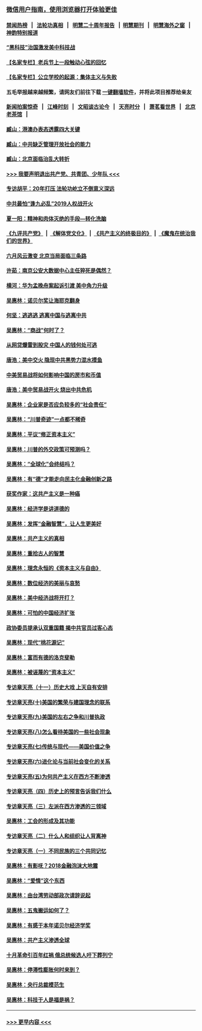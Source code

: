 ### [微信用户指南，使用浏览器打开体验更佳](https://github.com/gfw-breaker/banned-news1/blob/master/indexes/wechat-guide.md?t=0)
#### [禁闻热榜](热点新闻.md?t=0)  &nbsp;&nbsp;|&nbsp;&nbsp; [法轮功真相](https://github.com/gfw-breaker/truth/blob/master/README.md?t=0) &nbsp;&nbsp;|&nbsp;&nbsp; [明慧二十周年报告](https://github.com/gfw-breaker/mh-reports/blob/master/README.md?t=0) &nbsp;&nbsp;|&nbsp;&nbsp;[明慧期刊](https://github.com/gfw-breaker/mh-qikan) &nbsp;&nbsp;|&nbsp;&nbsp; [明慧海外之窗](https://github.com/gfw-breaker/mh-news/blob/master/README.md?t=0) &nbsp;&nbsp;|&nbsp;&nbsp; [神韵特别报道](https://github.com/gfw-breaker/mh-news/blob/master/shenyun.md?t=0)
#### [“黑科技”治国激发美中科技战](../pages/nsc423/n11638056.md?t=02041233) 
#### [【名家专栏】老兵节上一段触动心弦的回忆](../pages/nsc423/n11646016.md?t=02041233) 
#### [【名家专栏】公立学校的起源：集体主义与失败](../pages/nsc423/n11601833.md?t=02041233) 
#### 五毛举报越来越频繁，请网友们前往下载 [一键翻墙软件](https://github.com/gfw-breaker/ssr-accounts)，并将此项目推荐给亲友
#### [新闻拍案惊奇](https://github.com/gfw-breaker/banned-news1/blob/master/pages/link4.md) &nbsp;&nbsp;|&nbsp;&nbsp; [江峰时刻](https://github.com/gfw-breaker/banned-news1/blob/master/pages/link4.md) &nbsp;&nbsp;|&nbsp;&nbsp; [文昭谈古论今](https://github.com/gfw-breaker/banned-news1/blob/master/pages/link4.md) &nbsp;&nbsp;|&nbsp;&nbsp; [天亮时分](https://github.com/gfw-breaker/banned-news1/blob/master/pages/link4.md) &nbsp;&nbsp;|&nbsp;&nbsp; [萧茗看世界](https://github.com/gfw-breaker/banned-news1/blob/master/pages/link4.md) &nbsp;&nbsp;|&nbsp;&nbsp; [北京老茶馆](https://github.com/gfw-breaker/banned-news1/blob/master/pages/link4.md) &nbsp;&nbsp;|&nbsp;&nbsp; 
#### [臧山：港澳办表态透露四大关键](../pages/nsc423/n11421628.md?t=02041233) 
#### [臧山：中共缺乏管理开放社会的能力](../pages/nsc423/n11407457.md?t=02041233) 
#### [臧山：北京面临治乱大转折](../pages/nsc423/n11406895.md?t=02041233) 
#### [>>> 我要声明退出共产党、共青团、少年队 <<<](https://github.com/begood0513/goodnews/blob/master/quit/letter.md) 
#### [专访胡平：20年打压 法轮功屹立不倒意义深远](../pages/nsc423/n11398800.md?t=02041233) 
#### [中共最怕“逢九必乱”2019人权战开火](../pages/nsc423/n11385248.md?t=02041233) 
#### [夏一阳：精神和肉体灭绝的手段—转化洗脑](../pages/nsc423/n11368250.md?t=02041233) 
#### [《九评共产党》](https://github.com/begood0513/9ping.md/blob/master/README.md) &nbsp;|&nbsp; [《解体党文化》](../../../../jtdwh.md/blob/master/README.md)  &nbsp;|&nbsp; [《共产主义的终极目的》](../../../../gczydzjmd.md/blob/master/README.md) &nbsp;|&nbsp; [《魔鬼在统治我们的世界》](../../../../mgztzwmdsj.md/blob/master/README.md) 
#### [六月风云激变 北京当局面临三条路](../pages/nsc423/n11313668.md?t=02041233) 
#### [许茹：南京公安大数据中心主任猝死是偶然？](../pages/nsc423/n11064744.md?t=02041233) 
#### [横河：华为孟晚舟案起诉引渡 美中角力升级](../pages/nsc423/n11027230.md?t=02041233) 
#### [吴惠林：诺贝尔奖让海耶克翻身](../pages/nsc423/n10890049.md?t=02041233) 
#### [何坚：逃逃逃 逃离中国与逃离中共](../pages/nsc423/n10592891.md?t=02041233) 
#### [吴惠林：“商战”何时了？](../pages/nsc423/n10573558.md?t=02041233) 
#### [从网贷爆雷到股灾 中国人的钱何处可逃](../pages/nsc423/n10572800.md?t=02041233) 
#### [唐浩：美中交火 隐现中共黑势力混水摸鱼](../pages/nsc423/n10544040.md?t=02041233) 
#### [中美贸易战将如何影响中国的房市和币值](../pages/nsc423/n10543697.md?t=02041233) 
#### [唐浩：美中贸易战开火 烧出中共危机](../pages/nsc423/n10540126.md?t=02041233) 
#### [吴惠林：企业家是否应负较多的“社会责任”](../pages/nsc423/n10535022.md?t=02041233) 
#### [吴惠林：“川普奇迹”一点都不稀奇](../pages/nsc423/n10512808.md?t=02041233) 
#### [吴惠林：平议“修正资本主义”](../pages/nsc423/n10495724.md?t=02041233) 
#### [吴惠林：川普的外交政策可预测吗？](../pages/nsc423/n10462387.md?t=02041233) 
#### [吴惠林：“全球化”会终结吗？](../pages/nsc423/n10452838.md?t=02041233) 
#### [吴惠林：有“德”才能走向民主化金融创新之路](../pages/nsc423/n10432292.md?t=02041233) 
#### [获奖作家：这共产主义是一种癌](../pages/nsc423/n10431541.md?t=02041233) 
#### [吴惠林：经济学是讲道德的](../pages/nsc423/n10398014.md?t=02041233) 
#### [吴惠林：发挥“金融智慧”，让人生更美好](../pages/nsc423/n10375019.md?t=02041233) 
#### [吴惠林：共产主义的真相](../pages/nsc423/n10351394.md?t=02041233) 
#### [吴惠林：重拾古人的智慧](../pages/nsc423/n10337691.md?t=02041233) 
#### [吴惠林：理念永恒的《资本主义与自由》](../pages/nsc423/n10316274.md?t=02041233) 
#### [吴惠林：数位经济的美丽与哀愁](../pages/nsc423/n10292946.md?t=02041233) 
#### [吴惠林：美中经济战将开打？](../pages/nsc423/n10258825.md?t=02041233) 
#### [吴惠林：可怕的中国经济扩张](../pages/nsc423/n10219147.md?t=02041233) 
#### [政协委员提承认双重国籍 揭中共官员过客心态](../pages/nsc423/n10208809.md?t=02041233) 
#### [吴惠林：现代“桃花源记”](../pages/nsc423/n10185234.md?t=02041233) 
#### [吴惠林：富而有德的洛克斐勒](../pages/nsc423/n10142264.md?t=02041233) 
#### [吴惠林：被诬蔑的“资本主义”](../pages/nsc423/n10124816.md?t=02041233) 
#### [专访章天亮（十一）历史大戏 上天自有安排](../pages/nsc423/n10094905.md?t=02041233) 
#### [专访章天亮(十)美国的繁荣与建国理念的联系](../pages/nsc423/n10094899.md?t=02041233) 
#### [专访章天亮(九)美国的左右之争和川普执政](../pages/nsc423/n10094889.md?t=02041233) 
#### [专访章天亮(八)怎么看待美国的一些社会现象](../pages/nsc423/n10094857.md?t=02041233) 
#### [专访章天亮(七)传统与现代——美国价值之争](../pages/nsc423/n10093140.md?t=02041233) 
#### [专访章天亮(六)进化论与当前社会变化的关系](../pages/nsc423/n10092036.md?t=02041233) 
#### [专访章天亮(五)为何共产主义在西方不断渗透](../pages/nsc423/n10083620.md?t=02041233) 
#### [专访章天亮（四）历史上的预言告诉我们什么](../pages/nsc423/n10083606.md?t=02041233) 
#### [专访章天亮（三）左派在西方渗透的三领域](../pages/nsc423/n10081115.md?t=02041233) 
#### [吴惠林：工会的形成及其功能](../pages/nsc423/n10080633.md?t=02041233) 
#### [专访章天亮（二）什么人和组织让人背离神](../pages/nsc423/n10076637.md?t=02041233) 
#### [专访章天亮（一）不同民族的三个共同记忆](../pages/nsc423/n10074188.md?t=02041233) 
#### [吴惠林：有影呒？2018金融泡沫大地震](../pages/nsc423/n10040534.md?t=02041233) 
#### [吴惠林：“爱情”这个东西](../pages/nsc423/n10019423.md?t=02041233) 
#### [吴惠林：由台湾劳动部政次请辞说起](../pages/nsc423/n9979679.md?t=02041233) 
#### [吴惠林：五鬼搬运如何了？](../pages/nsc423/n9925338.md?t=02041233) 
#### [吴惠林：有感于本年诺贝尔经济学奖](../pages/nsc423/n9871883.md?t=02041233) 
#### [吴惠林：共产主义渗透全球](../pages/nsc423/n9812748.md?t=02041233) 
#### [十月革命引百年红祸 俄总统候选人吁下葬列宁](../pages/nsc423/n9810182.md?t=02041233) 
#### [吴惠林：停滞性膨胀何时来到？](../pages/nsc423/n9764136.md?t=02041233) 
#### [吴惠林：央行总裁模范生](../pages/nsc423/n9728134.md?t=02041233) 
#### [吴惠林：科技于人是福是祸？](../pages/nsc423/n9672982.md?t=02041233) 

----
#### [ >>> 更早内容 <<< ](../indexes/nsc423-earlier.md)
